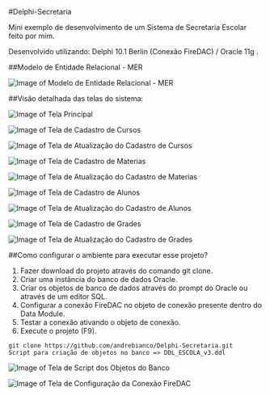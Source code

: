 #Delphi-Secretaria

Mini exemplo de desenvolvimento de um Sistema de Secretaria Escolar feito por mim. 

Desenvolvido utilizando: Delphi 10.1 Berlin (Conexão FireDAC) / Oracle 11g .

##Modelo de Entidade Relacional - MER

![Image of Modelo de Entidade Relacional - MER](https://github.com/andrebianco/Delphi-Secretaria/blob/master/PRINTS/PRINT_MER_ESCOLA.png)

##Visão detalhada das telas do sistema:

![Image of Tela Principal](https://github.com/andrebianco/Delphi-Secretaria/blob/master/PRINTS/PRINT_TELA_PRINCIPAL.png)

![Image of Tela de Cadastro de Cursos](https://github.com/andrebianco/Delphi-Secretaria/blob/master/PRINTS/PRINT_CADASTRO_DE_CURSOS.png)

![Image of Tela de Atualização do Cadastro de Cursos](https://github.com/andrebianco/Delphi-Secretaria/blob/master/PRINTS/PRINT_ATUALIZAR_CURSOS.png)

![Image of Tela de Cadastro de Materias](https://github.com/andrebianco/Delphi-Secretaria/blob/master/PRINTS/PRINT_CADASTRO_DE_MATERIAS.png)

![Image of Tela de Atualização do Cadastro de Materias](https://github.com/andrebianco/Delphi-Secretaria/blob/master/PRINTS/PRINT_ATUALIZAR_MATERIA.png)

![Image of Tela de Cadastro de Alunos](https://github.com/andrebianco/Delphi-Secretaria/blob/master/PRINTS/PRINT_CADASTRO_DE_ALUNOS.png)

![Image of Tela de Atualização do Cadastro de Alunos](https://github.com/andrebianco/Delphi-Secretaria/blob/master/PRINTS/PRINT_ATUALIZAR_ALUNOS.png)

![Image of Tela de Cadastro de Grades](https://github.com/andrebianco/Delphi-Secretaria/blob/master/PRINTS/PRINT_CADASTRO_DE_GRADES.png)

![Image of Tela de Atualização do Cadastro de Grades](https://github.com/andrebianco/Delphi-Secretaria/blob/master/PRINTS/PRINT_ATUALIZAR_GRADES.png)

##Como configurar o ambiente para executar esse projeto?

1. Fazer download do projeto através do comando git clone.
2. Criar uma instância do banco de dados Oracle.
3. Criar os objetos de banco de dados através do prompt do Oracle ou através de um editor SQL.
4. Configurar a conexão FireDAC no objeto de conexão presente dentro do Data Module.
5. Testar a conexão ativando o objeto de conexão.
6. Execute o projeto (F9).

```console
git clone https://github.com/andrebianco/Delphi-Secretaria.git
Script para criação de objetos no banco => DDL_ESCOLA_v3.ddl
```

![Image of Tela de Script dos Objetos do Banco](https://github.com/andrebianco/Delphi-Secretaria/blob/master/PRINTS/SQL_DEVELOPER.png)

![Image of Tela de Configuração da Conexão FireDAC](https://github.com/andrebianco/Delphi-Secretaria/blob/master/PRINTS/FIREDAC_CONNECTION.png)

